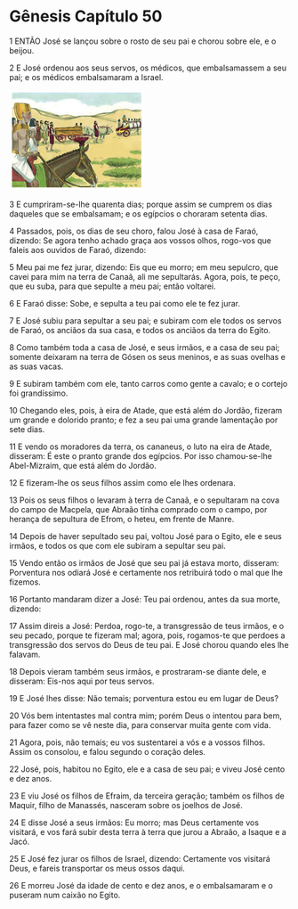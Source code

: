 # Gênesis Capítulo 50

1	ENTÃO José se lançou sobre o rosto de seu pai e chorou sobre ele, e o beijou.

2	E José ordenou aos seus servos, os médicos, que embalsamassem a seu pai; e os médicos embalsamaram a Israel.

![](.img/01_Ge_50_02_RG.jpg)

3	E cumpriram-se-lhe quarenta dias; porque assim se cumprem os dias daqueles que se embalsamam; e os egípcios o choraram setenta dias.

4	Passados, pois, os dias de seu choro, falou José à casa de Faraó, dizendo: Se agora tenho achado graça aos vossos olhos, rogo-vos que faleis aos ouvidos de Faraó, dizendo:

5	Meu pai me fez jurar, dizendo: Eis que eu morro; em meu sepulcro, que cavei para mim na terra de Canaã, ali me sepultarás. Agora, pois, te peço, que eu suba, para que sepulte a meu pai; então voltarei.

6	E Faraó disse: Sobe, e sepulta a teu pai como ele te fez jurar.

7	E José subiu para sepultar a seu pai; e subiram com ele todos os servos de Faraó, os anciãos da sua casa, e todos os anciãos da terra do Egito.

8	Como também toda a casa de José, e seus irmãos, e a casa de seu pai; somente deixaram na terra de Gósen os seus meninos, e as suas ovelhas e as suas vacas.

9	E subiram também com ele, tanto carros como gente a cavalo; e o cortejo foi grandíssimo.

10	Chegando eles, pois, à eira de Atade, que está além do Jordão, fizeram um grande e dolorido pranto; e fez a seu pai uma grande lamentação por sete dias.

11	E vendo os moradores da terra, os cananeus, o luto na eira de Atade, disseram: É este o pranto grande dos egípcios. Por isso chamou-se-lhe Abel-Mizraim, que está além do Jordão.

12	E fizeram-lhe os seus filhos assim como ele lhes ordenara.

13	Pois os seus filhos o levaram à terra de Canaã, e o sepultaram na cova do campo de Macpela, que Abraão tinha comprado com o campo, por herança de sepultura de Efrom, o heteu, em frente de Manre.

14	Depois de haver sepultado seu pai, voltou José para o Egito, ele e seus irmãos, e todos os que com ele subiram a sepultar seu pai.

15	Vendo então os irmãos de José que seu pai já estava morto, disseram: Porventura nos odiará José e certamente nos retribuirá todo o mal que lhe fizemos.

16	Portanto mandaram dizer a José: Teu pai ordenou, antes da sua morte, dizendo:

17	Assim direis a José: Perdoa, rogo-te, a transgressão de teus irmãos, e o seu pecado, porque te fizeram mal; agora, pois, rogamos-te que perdoes a transgressão dos servos do Deus de teu pai. E José chorou quando eles lhe falavam.

18	Depois vieram também seus irmãos, e prostraram-se diante dele, e disseram: Eis-nos aqui por teus servos.

19	E José lhes disse: Não temais; porventura estou eu em lugar de Deus?

20	Vós bem intentastes mal contra mim; porém Deus o intentou para bem, para fazer como se vê neste dia, para conservar muita gente com vida.

21	Agora, pois, não temais; eu vos sustentarei a vós e a vossos filhos. Assim os consolou, e falou segundo o coração deles.

22	José, pois, habitou no Egito, ele e a casa de seu pai; e viveu José cento e dez anos.

23	E viu José os filhos de Efraim, da terceira geração; também os filhos de Maquir, filho de Manassés, nasceram sobre os joelhos de José.

24	E disse José a seus irmãos: Eu morro; mas Deus certamente vos visitará, e vos fará subir desta terra à terra que jurou a Abraão, a Isaque e a Jacó.

25	E José fez jurar os filhos de Israel, dizendo: Certamente vos visitará Deus, e fareis transportar os meus ossos daqui.

26	E morreu José da idade de cento e dez anos, e o embalsamaram e o puseram num caixão no Egito.

